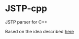 # JSTP-cpp
JSTP parser for C++

Based on the idea described [here](https://github.com/metarhia/JSTP)
